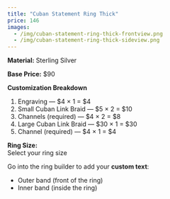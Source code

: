 ```yaml
---
title: "Cuban Statement Ring Thick"
price: 146
images:
  - /img/cuban-statement-ring-thick-frontview.png
  - /img/cuban-statement-ring-thick-sideview.png
---
```


**Material:** Sterling Silver  

**Base Price:** $90  

**Customization Breakdown**  
1. Engraving — $4 × 1 = $4  
2. Small Cuban Link Braid — $5 × 2 = $10  
3. Channels (required) — $4 × 2 = $8  
4. Large Cuban Link Braid — $30 × 1 = $30  
5. Channel (required) — $4 × 1 = $4  

**Ring Size:**  
Select your ring size  

Go into the ring builder to add your **custom text**:  
- Outer band (front of the ring)  
- Inner band (inside the ring)

